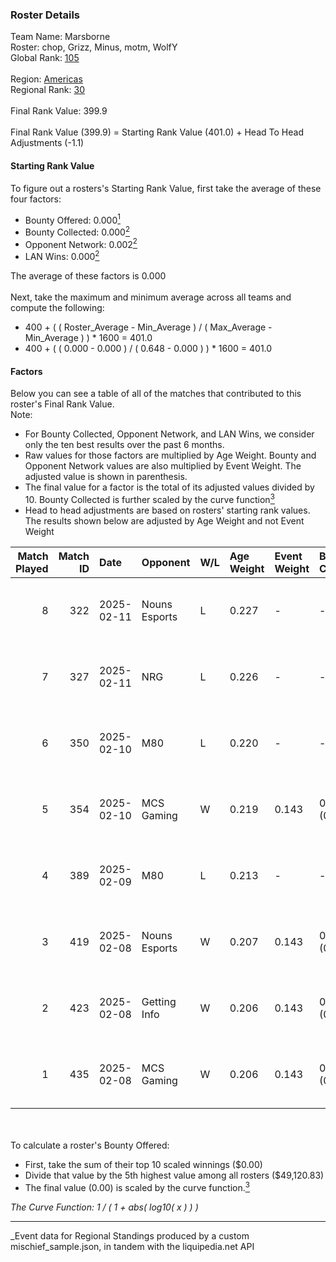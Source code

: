 ### Roster Details<br />
Team Name: Marsborne<br />
Roster: chop, Grizz, Minus, motm, WolfY<br />
Global Rank: [105](../../standings_global_2025_07_07.md)<br />
<br />
Region: [Americas]( ../../standings_americas_2025_07_07.md)<br />
Regional Rank: [30]( ../../standings_americas_2025_07_07.md)<br />
<br />
Final Rank Value:  399.9<br />
<br />
Final Rank Value (399.9) = Starting Rank Value (401.0) + Head To Head Adjustments (-1.1)<br />

#### Starting Rank Value<br />
To figure out a rosters's Starting Rank Value, first take the average of these four factors:<br />
- Bounty Offered: 0.000[<sup>1</sup>](#table2)
- Bounty Collected: 0.000[<sup>2</sup>](#table1)
- Opponent Network: 0.002[<sup>2</sup>](#table1)
- LAN Wins: 0.000[<sup>2</sup>](#table1)

The average of these factors is 0.000<br />
<br />
Next, take the maximum and minimum average across all teams and compute the following:<br />
- 400 + ( ( Roster_Average - Min_Average ) / ( Max_Average - Min_Average ) ) * 1600 = 401.0
- 400 + ( ( 0.000 - 0.000 ) / ( 0.648 - 0.000 ) ) * 1600 = 401.0


#### Factors<br />
Below you can see a table of all of the matches that contributed to this roster's Final Rank Value.<br />
Note:<br />

- For Bounty Collected, Opponent Network, and LAN Wins, we consider only the ten best results over the past 6 months.
- Raw values for those factors are multiplied by Age Weight. Bounty and Opponent Network values are also multiplied by Event Weight. The adjusted value is shown in parenthesis.
- The final value for a factor is the total of its adjusted values divided by 10. Bounty Collected is further scaled by the curve function[<sup>3</sup>](#curveFunction)
- Head to head adjustments are based on rosters' starting rank values. The results shown below are adjusted by Age Weight and not Event Weight
<span id="table1"></span><br />


| Match Played | Match ID | Date       | Opponent      | W/L | Age Weight | Event Weight | Bounty Collected | Opponent Network | LAN Wins  | H2H Adj. | Roster                          |
| -: | -: | :- | :- | :- | :- | :- | :- | :- | :- | -: | :- |
|            8 |      322 | 2025-02-11 | Nouns Esports | L   | 0.227      | -            | -                | -                | -         |    -3.63 | chop, Grizz, Minus, motm, WolfY |
|            7 |      327 | 2025-02-11 | NRG           | L   | 0.226      | -            | -                | -                | -         |    -3.60 | chop, Grizz, Minus, motm, WolfY |
|            6 |      350 | 2025-02-10 | M80           | L   | 0.220      | -            | -                | -                | -         |    -3.47 | chop, Minus, motm, steel, WolfY |
|            5 |      354 | 2025-02-10 | MCS Gaming    | W   | 0.219      | 0.143        | 0.000 (0.000)    | 0.084 (0.003)    | 0 (0.000) |     3.38 | chop, Minus, motm, steel, WolfY |
|            4 |      389 | 2025-02-09 | M80           | L   | 0.213      | -            | -                | -                | -         |    -3.38 | chop, Minus, motm, steel, WolfY |
|            3 |      419 | 2025-02-08 | Nouns Esports | W   | 0.207      | 0.143        | 0.000 (0.000)    | 0.263 (0.008)    | 0 (0.000) |     3.23 | chop, Grizz, Minus, motm, WolfY |
|            2 |      423 | 2025-02-08 | Getting Info  | W   | 0.206      | 0.143        | 0.000 (0.000)    | 0.094 (0.003)    | 0 (0.000) |     3.21 | chop, Grizz, Minus, motm, WolfY |
|            1 |      435 | 2025-02-08 | MCS Gaming    | W   | 0.206      | 0.143        | 0.000 (0.000)    | 0.084 (0.002)    | 0 (0.000) |     3.22 | chop, Minus, motm, steel, WolfY |

<br />
<span id="table2"></span><br />
To calculate a roster's Bounty Offered:<br />

- First, take the sum of their top 10 scaled winnings ($0.00)
- Divide that value by the 5th highest value among all rosters ($49,120.83)
- The final value (0.00) is scaled by the curve function.[<sup>3</sup>](#curveFunction)

<span id="curveFunction"></span>_The Curve Function: 1 / ( 1 + abs( log10( x ) ) )_<br />

---
_Event data for Regional Standings produced by a custom mischief_sample.json, in tandem with the liquipedia.net API<br />
